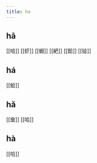 ```yaml
---
title: ha
---
```


## hā
[[哈]] 
[[虾]]
[[蝦]]
[[紦]]
[[鉿]]
[[铪]]
## há
[[蛤]]
## hǎ
[[奤]]
[[哈]]
## hà
[[哈]]
